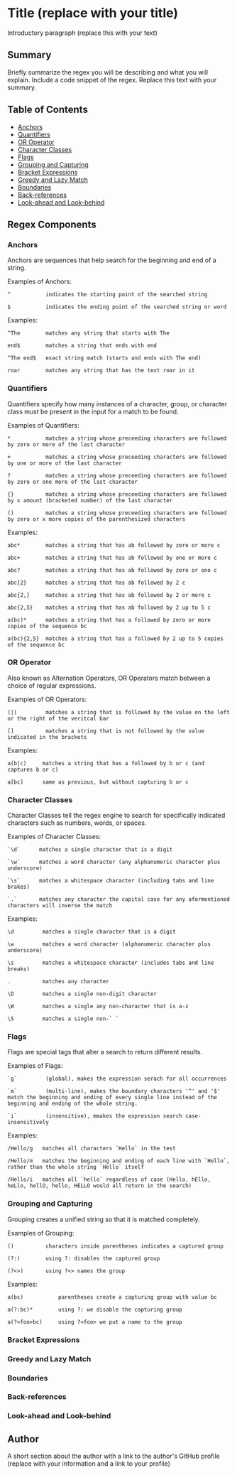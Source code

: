 # Title (replace with your title)

Introductory paragraph (replace this with your text)

## Summary

Briefly summarize the regex you will be describing and what you will explain. Include a code snippet of the regex. Replace this text with your summary.

## Table of Contents

- [Anchors](#anchors)
- [Quantifiers](#quantifiers)
- [OR Operator](#or-operator)
- [Character Classes](#character-classes)
- [Flags](#flags)
- [Grouping and Capturing](#grouping-and-capturing)
- [Bracket Expressions](#bracket-expressions)
- [Greedy and Lazy Match](#greedy-and-lazy-match)
- [Boundaries](#boundaries)
- [Back-references](#back-references)
- [Look-ahead and Look-behind](#look-ahead-and-look-behind)

## Regex Components


### Anchors
Anchors are sequences that help search for the beginning and end of a string.

Examples of Anchors:
```
^           indicates the starting point of the searched string

$           indicates the ending point of the searched string or word
```

Examples:
```
^The        matches any string that starts with The 

end$        matches a string that ends with end

^The end$   exact string match (starts and ends with The end)

roar        matches any string that has the text roar in it
```


### Quantifiers
Quantifiers specify how many instances of a character, group, or character class must be present in the input for a match to be found. 

Examples of Quantifiers:
```
*           matches a string whose preceeding characters are followed by zero or more of the last character

+           matches a string whose preceeding characters are followed by one or more of the last character

?           matches a string whose preceeding characters are followed by zero or one more of the last character

{}          matches a string whose preceeding characters are followed by x amount (bracketed number) of the last character

()          matches a string whose preceeding characters are followed by zero or x more copies of the parenthesized characters
```

Examples:
```
abc*        matches a string that has ab followed by zero or more c

abc+        matches a string that has ab followed by one or more c

abc?        matches a string that has ab followed by zero or one c

abc{2}      matches a string that has ab followed by 2 c

abc{2,}     matches a string that has ab followed by 2 or more c

abc{2,5}    matches a string that has ab followed by 2 up to 5 c

a(bc)*      matches a string that has a followed by zero or more copies of the sequence bc

a(bc){2,5}  matches a string that has a followed by 2 up to 5 copies of the sequence bc
```


### OR Operator
Also known as Alternation Operators, OR Operators match between a choice of regular expressions.  

Examples of OR Operators:
```
(|)         matches a string that is followed by the value on the left or the right of the veritcal bar

[]          matches a string that is not followed by the value indicated in the brackets
```

Examples:
```
a(b|c)     matches a string that has a followed by b or c (and captures b or c)

a[bc]      same as previous, but without capturing b or c
```


### Character Classes
Character Classes tell the regex engine to search for specifically indicated characters such as numbers, words, or spaces.

Examples of Character Classes:
```
`\d`      matches a single character that is a digit

`\w`      matches a word character (any alphanumeric character plus underscore)

`\s`      matches a whitespace character (including tabs and line brakes)

`.`       matches any character the capital case for any aformentioned characters will inverse the match
```

Examples:
```
\d         matches a single character that is a digit

\w         matches a word character (alphanumeric character plus underscore)

\s         matches a whitespace character (includes tabs and line breaks)

.          matches any character

\D         matches a single non-digit character

\W         matches a single any non-character that is a-z

\S         matches a single non-` `

```
### Flags
Flags are special tags that alter a search to return different results.

Examples of Flags:
```
`g`         (global), makes the expression serach for all occurrences

`m`         (multi-line), makes the boundary characters '^' and '$' match the beginning and ending of every single line instead of the beginning and ending of the whole string.

`i`         (insensitive), mmakes the expression search case-insensitively
```

Examples:
```
/Hello/g   matches all characters `Hello` in the test

/Hello/m   matches the beginning and ending of each line with `Hello`, rather than the whole string `Hello` itself

/Hello/i   matches all `hello` regardless of case (Hello, hEllo, heLlo, hellO, hello, HELLO would all return in the search)
```


### Grouping and Capturing
Grouping creates a unified string so that it is matched completely.

Examples of Grouping:
```
()          characters inside parentheses indicates a captured group

(?:)        using ?: disables the captured group

(?<>)       using ?<> names the group
```

Examples:
```
a(bc)           parentheses create a capturing group with value bc

a(?:bc)*        using ?: we disable the capturing group

a(?<foo>bc)     using ?<foo> we put a name to the group
```

### Bracket Expressions

### Greedy and Lazy Match

### Boundaries

### Back-references

### Look-ahead and Look-behind

## Author

A short section about the author with a link to the author's GitHub profile (replace with your information and a link to your profile)
